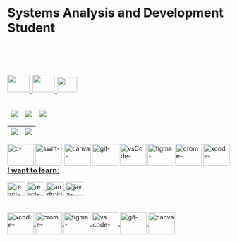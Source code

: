 <h1>
  <p>Systems Analysis and Development Student</p>
  <div align="left">     <!-- CERTIFICATE DIV .......................................................... -->
  
  <br>
     
  </div>
  
   <p>        <!-- contact -->
  <a href="https://www.facebook.com/gabriel.desouzarossi.9">
  <img height="40" width="50" src="https://cdn.jsdelivr.net/gh/devicons/devicon/icons/facebook/facebook-original.svg"/>
 
  <a href="https://www.linkedin.com/in/gabriel-s-rossi-4263681a3/">
  <img height="40" width="50" src="https://cdn.jsdelivr.net/gh/devicons/devicon/icons/linkedin/linkedin-original.svg" />
      
  <a href="https://mail.google.com/mail/u/0/#inbox?compose=SxfkdqMFJBqfqFNWLnVfKdqgTsHwTsjRPCrqXnjSVFpxmQRZGNJGxjFHrfQhGdRFtzDzDCsFHHsZZTWxqPmFLnVfKQRWDztmNKSFGkLPjRbTBFDHhnq">
  <img height="35" width="45" src="https://cdn.discordapp.com/attachments/819226289789075497/1012727062190108753/gmail-logo-2-1.png"/>

 </h1>
    

<div align="left" ><!-- MAIN DIV........................................................ -->

| ![](http://github-profile-summary-cards.vercel.app/api/cards/stats?username=GabrielRossi-gr&theme=nord_dark) | ![](http://github-profile-summary-cards.vercel.app/api/cards/repos-per-language?username=GabrielRossi-gr&hide=Html&theme=nord_dark) | ![](http://github-profile-summary-cards.vercel.app/api/cards/most-commit-language?username=GabrielRossi-gr&theme=nord_dark) |
| :-: | :-: | :-: |

| ![](http://github-profile-summary-cards.vercel.app/api/cards/profile-details?username=GabrielRossi-gr&theme=nord_dark) | ![](https://github-readme-streak-stats.herokuapp.com/?user=GabrielRossi-gr&hide_border=true&date_format=M%20j%5B%2C%20Y%5D&background=2D3742&stroke=2D3742&ring=6bbbca&fire=6bbbca&currStreakNum=fff&sideNums=6bbbca&currStreakLabel=6bbbca&sideLabels=fff&dates=fff) |
| :-: | :-: |

<img align="left" alt="c-"  height="50" width="60" src="https://cdn.jsdelivr.net/gh/devicons/devicon/icons/c/c-original.svg"/>
<img align="left" alt="swift-" height="50" width="60" src="https://cdn.jsdelivr.net/gh/devicons/devicon/icons/swift/swift-original.svg"/> 

  
<img align="right" alt="xcode-"  height="50" width="60" src="https://cdn.jsdelivr.net/gh/devicons/devicon/icons/xcode/xcode-original.svg"/>
<img align="right" alt="crome-"  height="50" width="60" src="https://cdn.jsdelivr.net/gh/devicons/devicon/icons/chrome/chrome-original.svg"/>
<img align="right" alt="figma-"  height="50" width="60" src="https://cdn.jsdelivr.net/gh/devicons/devicon/icons/figma/figma-original.svg"/>
<img align="right" alt="vsCode-"  height="50" width="60" src="https://cdn.jsdelivr.net/gh/devicons/devicon/icons/vscode/vscode-original.svg"/>
<img align="right" alt="git-"  height="50" width="60" src="https://cdn.jsdelivr.net/gh/devicons/devicon/icons/git/git-original.svg"/>
<img align="right" alt="canva-"  height="50" width="60" src="https://cdn.jsdelivr.net/gh/devicons/devicon/icons/canva/canva-original.svg"/>

    
 </div>

<h1>
</h1>
 
 </div>
 <div align="left">         <!-- LEARNIG PAGE........................................................... -->
  <h3></h3>
     
   
  <h3> I want to learn: </h3> <!-- i want to learning area.......................................................... -->
      <img align="center" alt="react-"   height="30" width="40" src="https://cdn.jsdelivr.net/gh/devicons/devicon/icons/react/react-original.svg">
       <img align="center" alt="react-"   height="30" width="40" src="https://cdn.jsdelivr.net/gh/devicons/devicon/icons/kotlin/kotlin-original.svg">
        <img align="center" alt="android-" height="30" width="40" src="https://cdn.jsdelivr.net/gh/devicons/devicon/icons/android/android-original.svg" />
          <img align="center" alt="java-" height="30" width="40" src="https://cdn.jsdelivr.net/gh/devicons/devicon/icons/java/java-original.svg" />

   <h1>
   </h1>
   <!-- 
   
               R 
              R R
             R   R
            R  O  R
           R O   O R
           R O   O R
           R   O   R
           R       R
           R       R 
          RR   G   RR
         RRR   S   RRR
        RRRR   R   RRRR
       RRRRR_______RRRRR
            RR   RR    
            RR   RR
            |     |
             |     |
            |     |
   
  -->
   <h3> Tools </h3> <!-- tools area................................................................ -->
   <img align="center" alt="xcode-"   height="50" width="60"  src="https://cdn.jsdelivr.net/gh/devicons/devicon/icons/xcode/xcode-original.svg" />
   <img align="center" alt="crome-"   height="50" width="60"  src="https://cdn.jsdelivr.net/gh/devicons/devicon/icons/chrome/chrome-original.svg" />
   <img align="center" alt="figma-"   height="50" width="60"  src="https://cdn.jsdelivr.net/gh/devicons/devicon/icons/figma/figma-original.svg" /><!--
<img align="center" alt="android studio-" height="50" width="60" src="https://cdn.jsdelivr.net/gh/devicons/devicon/icons/androidstudio/androidstudio-original.svg"/> 
-->
   <img align="center" alt="vs code-"   height="50" width="60"   src="https://cdn.jsdelivr.net/gh/devicons/devicon/icons/vscode/vscode-original.svg" />
   <img align="center" alt="git-"   height="50" width="60"  src="https://cdn.jsdelivr.net/gh/devicons/devicon/icons/git/git-original.svg" />
   <!--
   <img align="center" alt="visual studio-"   height="50" width="60"    src="https://cdn.jsdelivr.net/gh/devicons/devicon/icons/visualstudio/visualstudio-plain.svg"  /> 
   -->
   <img align="center" alt="canva "   height="50" width="60"    src="https://cdn.jsdelivr.net/gh/devicons/devicon/icons/canva/canva-original.svg"  />
 </div> <!-- CLOUSE MAIN DIV ......................................................................................--> 



  
